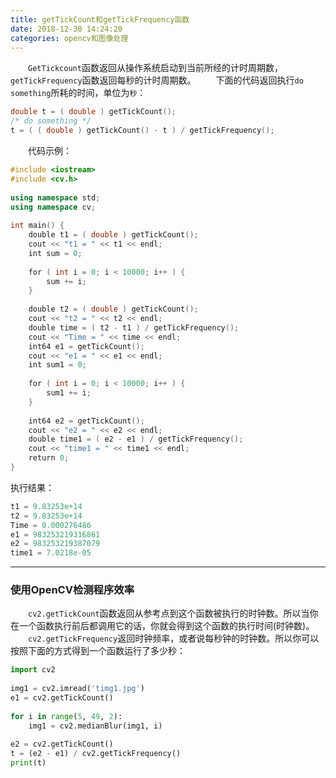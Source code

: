 ```yaml
---
title: getTickCount和getTickFrequency函数
date: 2018-12-30 14:24:20
categories: opencv和图像处理
---
```

&emsp;&emsp;`GetTickcount`函数返回从操作系统启动到当前所经的计时周期数，`getTickFrequency`函数返回每秒的计时周期数。
&emsp;&emsp;下面的代码返回执行`do something`所耗的时间，单位为`秒`：

``` c
double t = ( double ) getTickCount();
/* do something */
t = ( ( double ) getTickCount() - t ) / getTickFrequency();
```

&emsp;&emsp;代码示例：

``` cpp
#include <iostream>
#include <cv.h>
​
using namespace std;
using namespace cv;
​
int main() {
    double t1 = ( double ) getTickCount();
    cout << "t1 = " << t1 << endl;
    int sum = 0;
​
    for ( int i = 0; i < 10000; i++ ) {
        sum += i;
    }
​
    double t2 = ( double ) getTickCount();
    cout << "t2 = " << t2 << endl;
    double time = ( t2 - t1 ) / getTickFrequency();
    cout << "Time = " << time << endl;
    int64 e1 = getTickCount();
    cout << "e1 = " << e1 << endl;
    int sum1 = 0;
​
    for ( int i = 0; i < 10000; i++ ) {
        sum1 += i;
    }
​
    int64 e2 = getTickCount();
    cout << "e2 = " << e2 << endl;
    double time1 = ( e2 - e1 ) / getTickFrequency();
    cout << "time1 = " << time1 << endl;
    return 0;
}
```

执行结果：

``` c
t1 = 9.83253e+14
t2 = 9.83253e+14
Time = 0.000276486
e1 = 983253219316861
e2 = 983253219387079
time1 = 7.0218e-05
```

---

### 使用OpenCV检测程序效率

&emsp;&emsp;`cv2.getTickCount`函数返回从参考点到这个函数被执行的时钟数。所以当你在一个函数执行前后都调用它的话，你就会得到这个函数的执行时间(时钟数)。
&emsp;&emsp;`cv2.getTickFrequency`返回时钟频率，或者说每秒钟的时钟数。所以你可以按照下面的方式得到一个函数运行了多少秒：

``` python
import cv2
​
img1 = cv2.imread('timg1.jpg')
e1 = cv2.getTickCount()
​
for i in range(5, 49, 2):
    img1 = cv2.medianBlur(img1, i)
​
e2 = cv2.getTickCount()
t = (e2 - e1) / cv2.getTickFrequency()
print(t)
```